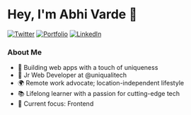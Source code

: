 <div>

# Hey, I'm Abhi Varde 👋

<a href="https://twitter.com/varde_abhi" target="__blank"><img src="https://img.shields.io/twitter/follow/abhivarde?style=social" alt="Twitter"></a>
<a href="https://abhivarde.in" target="_blank"><img src="https://img.shields.io/badge/Portfolio-FF6F00?style=flat-square&logo=google-chrome&logoColor=white&color=FF3B00" alt="Portfolio"></a>
<a href="https://www.linkedin.com/in/abhi-varde-6634551b1/" target="_blank"><img src="https://img.shields.io/badge/LinkedIn-%230077B5.svg?&style=flat-square&logo=linkedin&logoColor=white" alt="LinkedIn"></a>

</div>

### About Me

- 🚀 Building web apps with a touch of uniqueness
- 💼 Jr Web Developer at @uniqualitech
- 🌍 Remote work advocate; location-independent lifestyle 
- 📚 Lifelong learner with a passion for cutting-edge tech
- 🎯 Current focus: Frontend
